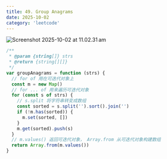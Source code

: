 ```yaml
---
title: 49. Group Anagrams
date: 2025-10-02
category: 'leetcode'
---
```


![Screenshot 2025-10-02 at 11.02.31 am](assets/Screenshot%202025-10-02%20at%2011.02.31%E2%80%AFam.png)

```js
/**
 * @param {string[]} strs
 * @return {string[][]}
 */
var groupAnagrams = function (strs) {
  // for of 用在可迭代对象上
  const m = new Map()
  // for ... of 用来遍历可迭代对象
  for (const s of strs) {
    // s.split 将字符串转变成数组
    const sorted = s.split('').sort().join('')
    if (!m.has(sorted)) {
      m.set(sorted, [])
    }
    m.get(sorted).push(s)
  }
  // m.values() 返回可迭代对象， Array.from 从可迭代对象构建数组
  return Array.from(m.values())
}
```
